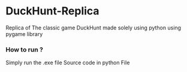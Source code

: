 # DuckHunt-Replica
Replica of The classic game DuckHunt made solely using python using pygame library
### How to run ?
Simply run the .exe file
Source code in python File
